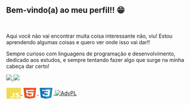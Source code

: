 ## Bem-vindo(a) ao meu perfil!! 😁
<br>
<p>Aqui você não vai encontrar muita coisa interessante não, viu! Estou aprendendo algumas coisas e quero ver onde isso vai dar!!</p>
<p>Sempre curioso com linguagens de programação e desenvolvimento, dedicado aos estudos, e sempre tentando fazer algo que surge na minha cabeça dar certo!</p>

 <div>
   <a href="https://github.com/EdisonCake">
   <img height="180em" src="https://github-readme-stats.vercel.app/api?username=edisoncake&show_icons=true&theme=dracula&include_all_commits=true&count_private=true"/>
   <img height="180em" src="https://github-readme-stats.vercel.app/api/top-langs/?username=edisoncake&layout=compact&langs_count=6&theme=dracula"/>
</div>
    
<div style="display: inline_block"><br>
  <img align="center" alt="Js" height="30" width="40" src="https://raw.githubusercontent.com/devicons/devicon/master/icons/javascript/javascript-plain.svg">
  <img align="center" alt="HTML" height="30" width="40" src="https://raw.githubusercontent.com/devicons/devicon/master/icons/html5/html5-original.svg">
  <img align="center" alt="CSS" height="30" width="40" src="https://raw.githubusercontent.com/devicons/devicon/master/icons/css3/css3-original.svg">
  <img align="center" alt="AdvPL" height="30" width="30" src="https://cdn.icon-icons.com/icons2/2148/PNG/512/totvs_icon_131953.png">
</div>
 
